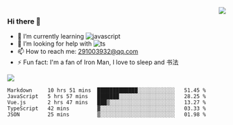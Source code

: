 <img align='right' src='https://github-readme-stats.vercel.app/api?username=niaogege&show_icons=true&theme=radical'/>

### Hi there 👋

- 🌱 I’m currently learning ![javascript](https://img.shields.io/badge/javacript-learn-orange)
- 🤔 I’m looking for help with ![ts](https://img.shields.io/badge/ts-learn-yellow)
- 📫 How to reach me: 291003932@qq.com
- ⚡ Fun fact:  I'm a fan of Iron Man, I love to sleep and 书法

![](https://github-readme-stats.vercel.app/api/top-langs/?username=niaogege&layout=compact)

<!--START_SECTION:waka-->
```text
Markdown     10 hrs 51 mins  █████████████░░░░░░░░░░░░   51.45 % 
JavaScript   5 hrs 57 mins   ███████░░░░░░░░░░░░░░░░░░   28.25 % 
Vue.js       2 hrs 47 mins   ███▒░░░░░░░░░░░░░░░░░░░░░   13.27 % 
TypeScript   42 mins         ▓░░░░░░░░░░░░░░░░░░░░░░░░   03.33 % 
JSON         25 mins         ▒░░░░░░░░░░░░░░░░░░░░░░░░   01.98 % 
```
<!--END_SECTION:waka-->
